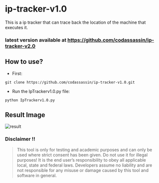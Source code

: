 # ip-tracker-v1.0
This is a ip tracker that can trace back the location of the machine that executes it.

### latest version available at https://github.com/codassassin/ip-tracker-v2.0

## How to use?
* First:
```
git clone https://github.com/codassassin/ip-tracker-v1.0.git
```
* Run the IpTrackerv1.0.py file:
```
python IpTrackerv1.0.py
```

## Result Image
![result](https://user-images.githubusercontent.com/55107082/127356679-27ec56b1-0b8f-4ca0-80ba-2cfe26ed4777.png)


### Disclaimer !!

> This tool is only for testing and academic purposes and can only be used where strict consent has been given. Do not use it for
> illegal purposes! It is the end user’s responsibility to obey all applicable local, state and federal laws. Developers assume no
> liability and are not responsible for any misuse or damage caused by this tool and software in general.

